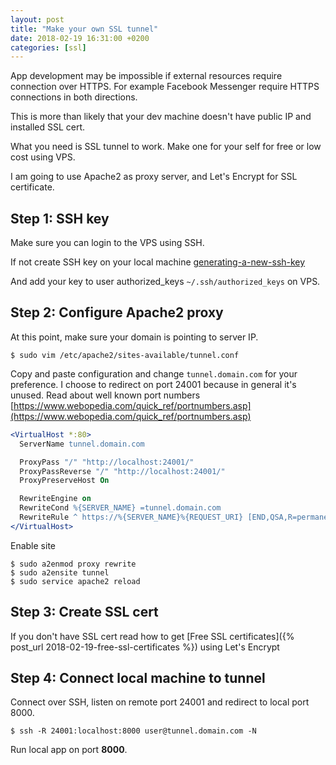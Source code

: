 ```yaml
---
layout: post
title: "Make your own SSL tunnel"
date: 2018-02-19 16:31:00 +0200
categories: [ssl]
---
```


App development may be impossible if external resources require connection over HTTPS.
For example Facebook Messenger require HTTPS connections in both directions.

This is more than likely that your dev machine doesn't have public IP and installed SSL cert.

What you need is SSL tunnel to work. Make one for your self for free or low cost using VPS.

I am going to use Apache2 as proxy server, and Let's Encrypt for SSL certificate.

## Step 1: SSH key

Make sure you can login to the VPS using SSH.

If not create SSH key on your local machine [generating-a-new-ssh-key](https://help.github.com/articles/generating-a-new-ssh-key-and-adding-it-to-the-ssh-agent/#generating-a-new-ssh-key)

And add your key to user authorized_keys `~/.ssh/authorized_keys` on VPS.

## Step 2: Configure Apache2 proxy

At this point, make sure your domain is pointing to server IP.

```console
$ sudo vim /etc/apache2/sites-available/tunnel.conf
```

Copy and paste configuration and change `tunnel.domain.com` for your preference.
I choose to redirect on port 24001 because in general it's unused.
Read about well known port numbers [https://www.webopedia.com/quick_ref/portnumbers.asp](https://www.webopedia.com/quick_ref/portnumbers.asp)

```apache
<VirtualHost *:80>
  ServerName tunnel.domain.com

  ProxyPass "/" "http://localhost:24001/"
  ProxyPassReverse "/" "http://localhost:24001/"
  ProxyPreserveHost On

  RewriteEngine on
  RewriteCond %{SERVER_NAME} =tunnel.domain.com
  RewriteRule ^ https://%{SERVER_NAME}%{REQUEST_URI} [END,QSA,R=permanent]
</VirtualHost>
```

Enable site

```console
$ sudo a2enmod proxy rewrite
$ sudo a2ensite tunnel
$ sudo service apache2 reload
```

## Step 3: Create SSL cert

If you don't have SSL cert read how to get [Free SSL certificates]({% post_url 2018-02-19-free-ssl-certificates %}) using Let's Encrypt

## Step 4: Connect local machine to tunnel

Connect over SSH, listen on remote port 24001 and redirect to local port 8000.

```console
$ ssh -R 24001:localhost:8000 user@tunnel.domain.com -N
```

Run local app on port **8000**.
